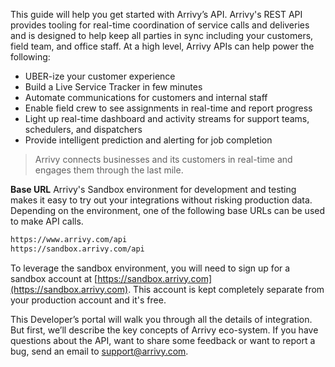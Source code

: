 This guide will help you get started with Arrivy’s API. Arrivy's REST API provides tooling for real-time coordination of service calls and deliveries and is designed to help keep all parties in sync including your customers, field team, and office staff. At a high level, Arrivy APIs can help power the following:

- UBER-ize your customer experience
- Build a Live Service Tracker in few minutes
- Automate communications for customers and internal staff
- Enable field crew to see assignments in real-time and report progress
- Light up real-time dashboard and activity streams for support teams, schedulers, and dispatchers
- Provide intelligent prediction and alerting for job completion


> Arrivy connects businesses and its customers in real-time and engages them through the last mile.

**Base URL**
Arrivy's Sandbox environment for development and testing makes it easy to try out your integrations without risking production data. Depending on the environment, one of the following base URLs can be used to make API calls.

```bash
https://www.arrivy.com/api
https://sandbox.arrivy.com/api
```

To leverage the sandbox environment, you will need to sign up for a sandbox account at [https://sandbox.arrivy.com](https://sandbox.arrivy.com). This account is kept completely separate from your production account and it's free.

This Developer’s portal will walk you through all the details of integration. But first, we’ll describe the key concepts of Arrivy eco-system. If you have questions about the API, want to share some feedback or want to report a bug, send an email to [support@arrivy.com](mailto:support@arrivy.com).

